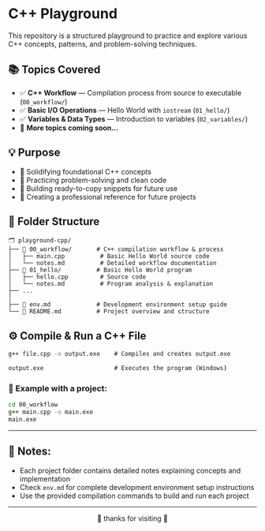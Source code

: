 # C++ Playground

This repository is a structured playground to practice and explore various C++ concepts, patterns, and problem-solving techniques.

## 📚 Topics Covered

- ✅ **C++ Workflow** — Compilation process from source to executable (`00_workflow/`)
- ✅ **Basic I/O Operations** — Hello World with `iostream` (`01_hello/`)
- ✅ **Variables & Data Types** — Introduction to variables (`02_variables/`)
- 🔄 **More topics coming soon...**

## 💡 Purpose

- 🎯 Solidifying foundational C++ concepts
- 🧠 Practicing problem-solving and clean code
- 📝 Building ready-to-copy snippets for future use
- 📖 Creating a professional reference for future projects

## 📁 Folder Structure

```
🗂️ playground-cpp/
├── 📂 00_workflow/       # C++ compilation workflow & process
│   ├── main.cpp          # Basic Hello World source code
│   └── notes.md          # Detailed workflow documentation
├── 📂 01_hello/          # Basic Hello World program
│   ├── hello.cpp         # Source code
│   └── notes.md          # Program analysis & explanation
├── ...
│
├── 📄 env.md             # Development environment setup guide
└── 📄 README.md          # Project overview and structure
```

## ⚙️ Compile & Run a C++ File
```cmd
g++ file.cpp -o output.exe    # Compiles and creates output.exe

output.exe                    # Executes the program (Windows)
```

### 📝 Example with a project:
```cmd
cd 00_workflow
g++ main.cpp -o main.exe
main.exe
```
---

## 📌 Notes:
- Each project folder contains detailed notes explaining concepts and implementation
- Check `env.md` for complete development environment setup instructions
- Use the provided compilation commands to build and run each project

---
<div align='center'>
🌟 thanks for visiting 🌟
</div>